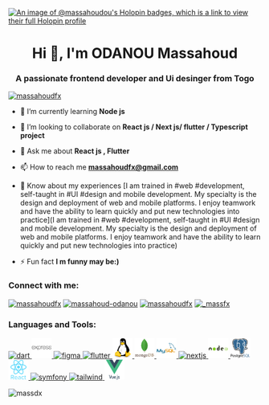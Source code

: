 [![An image of @massahoudou's Holopin badges, which is a link to view their full Holopin profile](https://holopin.me/massahoudou)](https://holopin.io/@massahoudou)
<h1 align="center">Hi 👋, I'm ODANOU Massahoud</h1>
<h3 align="center">A passionate frontend developer and Ui desinger from Togo</h3>


<p align="left"> <a href="https://twitter.com/massahoudfx" target="blank"><img src="https://img.shields.io/twitter/follow/massahoudfx?logo=twitter&style=for-the-badge" alt="massahoudfx" /></a> </p>

- 🌱 I’m currently learning **Node js**

- 👯 I’m looking to collaborate on **React js / Next js/ flutter / Typescript project**

- 💬 Ask me about **React js , Flutter**

- 📫 How to reach me **massahoudfx@gmail.com**

- 📄 Know about my experiences [I am trained in #web #development, self-taught in #UI #design and mobile development. My specialty is the design and deployment of web and mobile platforms. I enjoy teamwork and have the ability to learn quickly and put new technologies into practice](I am trained in #web #development, self-taught in #UI #design and mobile development. My specialty is the design and deployment of web and mobile platforms. I enjoy teamwork and have the ability to learn quickly and put new technologies into practice)

- ⚡ Fun fact **I m funny may be:)**

<h3 align="left">Connect with me:</h3>
<p align="left">
<a href="https://twitter.com/massahoudfx" target="blank"><img align="center" src="https://raw.githubusercontent.com/rahuldkjain/github-profile-readme-generator/master/src/images/icons/Social/twitter.svg" alt="massahoudfx" height="30" width="40" /></a>
<a href="https://linkedin.com/in/massahoud-odanou" target="blank"><img align="center" src="https://raw.githubusercontent.com/rahuldkjain/github-profile-readme-generator/master/src/images/icons/Social/linked-in-alt.svg" alt="massahoud-odanou" height="30" width="40" /></a>
<a href="https://instagram.com/massahoudfx" target="blank"><img align="center" src="https://raw.githubusercontent.com/rahuldkjain/github-profile-readme-generator/master/src/images/icons/Social/instagram.svg" alt="massahoudfx" height="30" width="40" /></a>
<a href="https://discord.gg/_massfx" target="blank"><img align="center" src="https://raw.githubusercontent.com/rahuldkjain/github-profile-readme-generator/master/src/images/icons/Social/discord.svg" alt="_massfx" height="30" width="40" /></a>
</p>

<h3 align="left">Languages and Tools:</h3>
<p align="left"> <a href="https://dart.dev" target="_blank" rel="noreferrer"> <img src="https://www.vectorlogo.zone/logos/dartlang/dartlang-icon.svg" alt="dart" width="40" height="40"/> </a> <a href="https://expressjs.com" target="_blank" rel="noreferrer"> <img src="https://raw.githubusercontent.com/devicons/devicon/master/icons/express/express-original-wordmark.svg" alt="express" width="40" height="40"/> </a> <a href="https://www.figma.com/" target="_blank" rel="noreferrer"> <img src="https://www.vectorlogo.zone/logos/figma/figma-icon.svg" alt="figma" width="40" height="40"/> </a> <a href="https://flutter.dev" target="_blank" rel="noreferrer"> <img src="https://www.vectorlogo.zone/logos/flutterio/flutterio-icon.svg" alt="flutter" width="40" height="40"/> </a> <a href="https://www.linux.org/" target="_blank" rel="noreferrer"> <img src="https://raw.githubusercontent.com/devicons/devicon/master/icons/linux/linux-original.svg" alt="linux" width="40" height="40"/> </a> <a href="https://www.mongodb.com/" target="_blank" rel="noreferrer"> <img src="https://raw.githubusercontent.com/devicons/devicon/master/icons/mongodb/mongodb-original-wordmark.svg" alt="mongodb" width="40" height="40"/> </a> <a href="https://www.mysql.com/" target="_blank" rel="noreferrer"> <img src="https://raw.githubusercontent.com/devicons/devicon/master/icons/mysql/mysql-original-wordmark.svg" alt="mysql" width="40" height="40"/> </a> <a href="https://nextjs.org/" target="_blank" rel="noreferrer"> <img src="https://cdn.worldvectorlogo.com/logos/nextjs-2.svg" alt="nextjs" width="40" height="40"/> </a> <a href="https://nodejs.org" target="_blank" rel="noreferrer"> <img src="https://raw.githubusercontent.com/devicons/devicon/master/icons/nodejs/nodejs-original-wordmark.svg" alt="nodejs" width="40" height="40"/> </a> <a href="https://www.postgresql.org" target="_blank" rel="noreferrer"> <img src="https://raw.githubusercontent.com/devicons/devicon/master/icons/postgresql/postgresql-original-wordmark.svg" alt="postgresql" width="40" height="40"/> </a> <a href="https://reactjs.org/" target="_blank" rel="noreferrer"> <img src="https://raw.githubusercontent.com/devicons/devicon/master/icons/react/react-original-wordmark.svg" alt="react" width="40" height="40"/> </a> <a href="https://symfony.com" target="_blank" rel="noreferrer"> <img src="https://symfony.com/logos/symfony_black_03.svg" alt="symfony" width="40" height="40"/> </a> <a href="https://tailwindcss.com/" target="_blank" rel="noreferrer"> <img src="https://www.vectorlogo.zone/logos/tailwindcss/tailwindcss-icon.svg" alt="tailwind" width="40" height="40"/> </a> <a href="https://vuejs.org/" target="_blank" rel="noreferrer"> <img src="https://raw.githubusercontent.com/devicons/devicon/master/icons/vuejs/vuejs-original-wordmark.svg" alt="vuejs" width="40" height="40"/> </a> </p>

<p><img align="center" src="https://github-readme-stats.vercel.app/api/top-langs?username=massdx&show_icons=true&locale=en&layout=compact" alt="massdx" /></p>
